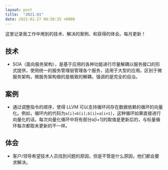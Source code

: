 ```yaml
---
layout: post
title:  "2021.01"
date: 2021-01-27 08:50:15 +0000   
---
```


这里记录我工作中用到的技术、解决的案例、和获得的体会。每月更新！

技术
----
* SOA（面向服务架构），是基于应用的各种功能进行尽量解耦以服务接口的形式提供，使用统一的服务管理层管理各个服务，适用于大型的应用。区别于微服务架构，微服务架构做的是极致的解耦，强调的是完全的自治。

案例
----
* 通过调整指令的顺序，使得 LLVM 可以支持循环间存在数据依赖的循环的向量化。例如，循环内的代码为```a[i]=b[i];b[i]=a[i+1]```，这种循环如果直接进行向量化的话，每次向量化循环中将有部分a[i+1]的取值是更新后的，与标量循环每次都取未更新的不一样。


体会
----

* 客户/领导希望技术人员找到问题的原因，但是不管是什么原因，他们都会要求解决。